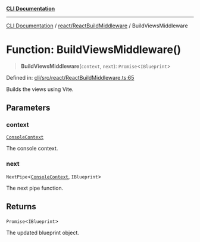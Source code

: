 [**CLI Documentation**](../../../README.md)

***

[CLI Documentation](../../../README.md) / [react/ReactBuildMiddleware](../README.md) / BuildViewsMiddleware

# Function: BuildViewsMiddleware()

> **BuildViewsMiddleware**(`context`, `next`): `Promise`\<`IBlueprint`\>

Defined in: [cli/src/react/ReactBuildMiddleware.ts:65](https://github.com/stonemjs/cli/blob/c980e34c3e365606f5472998f0ccb119c79896c3/src/react/ReactBuildMiddleware.ts#L65)

Builds the views using Vite.

## Parameters

### context

[`ConsoleContext`](../../../declarations/interfaces/ConsoleContext.md)

The console context.

### next

`NextPipe`\<[`ConsoleContext`](../../../declarations/interfaces/ConsoleContext.md), `IBlueprint`\>

The next pipe function.

## Returns

`Promise`\<`IBlueprint`\>

The updated blueprint object.
